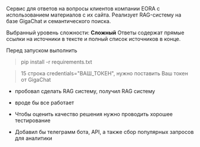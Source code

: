Сервис для ответов на вопросы клиентов компании EORA с использованием материалов с их сайта. Реализует RAG-систему на базе GigaChat и семантического поиска.

Выбранный уровень сложности: **Сложный**
Ответы содержат прямые ссылки на источники в тексте и полный список источников в конце.

Перед запуском выполнить
> pip install -r requirements.txt

> 15 строка credentials="ВАШ_ТОКЕН", нужно поставить Ваш токен от GigaChat

 - пробовал сделать RAG систему, получил RAG систему
 - вроде бы все работает
 - Чтобы оценить качество решения нужно проводить хорошее тестирование

 - Добавил бы телеграмм бота, API, а также сбор популярных запросов для аналитики
